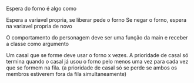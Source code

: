 Espera do forno é algo como

Espera a variavel propria, se liberar pede o forno
Se negar o forno, espera na variavel propria de novo

O comportamento do personagem deve ser uma função da main e receber a classe como argumento

Um casal que se forme deve usar o forno x vezes. A prioridade de casal só termina quando o casal já usou o forno pelo menos uma vez para cada vez que se formem na fila. (a prioridade de casal só se perde se ambos os membros estiverem fora da fila simultaneamente)
